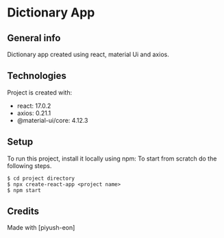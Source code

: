 # Dictionary App

## General info
Dictionary app created using react, material Ui and axios.
	
## Technologies
Project is created with:
* react: 17.0.2
* axios: 0.21.1
* @material-ui/core: 4.12.3
	
## Setup
To run this project, install it locally using npm:
To start from scratch do the following steps.
```
$ cd project directory
$ npx create-react-app <project name>
$ npm start
```
## Credits
Made with [piyush-eon]
